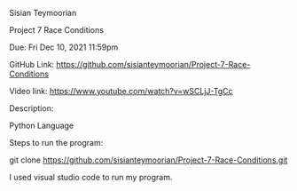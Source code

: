 Sisian Teymoorian

Project 7 Race Conditions

Due: Fri Dec 10, 2021 11:59pm

GitHub Link: https://github.com/sisianteymoorian/Project-7-Race-Conditions

Video link: https://www.youtube.com/watch?v=wSCLjJ-TgCc

Description:

Python Language

Steps to run the program:

git clone https://github.com/sisianteymoorian/Project-7-Race-Conditions.git

I used visual studio code to run my program.
